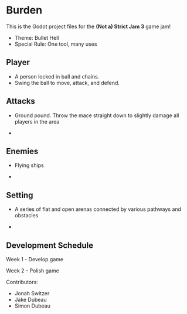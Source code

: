 # Burden

This is the Godot project files for the **(Not a) Strict Jam 3** game jam!

- Theme: Bullet Hell
- Special Rule: One tool, many uses

## Player

- A person locked in ball and chains.
- Swing the ball to move, attack, and defend.

## Attacks

- Ground pound. Throw the mace straight down to slightly damage all players in the area

-

## Enemies

- Flying ships

-

## Setting

- A series of flat and open arenas connected by various pathways and obstacles

-

## Development Schedule

Week 1 - Develop game

Week 2 - Polish game

Contributors:

- Jonah Switzer
- Jake Dubeau
- Simon Dubeau
